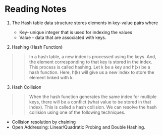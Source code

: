 # Reading Notes

1. The Hash table data structure stores elements in key-value pairs where
    - Key- unique integer that is used for indexing the values
    - Value - data that are associated with keys.
 
2. Hashing (Hash Function)
>> In a hash table, a new index is processed using the keys. And, the element corresponding to that key is stored in the index. This process is called hashing. Let k be a key and h(x) be a hash function.
Here, h(k) will give us a new index to store the element linked with k.


3. Hash Collision
>> When the hash function generates the same index for multiple keys, there will be a conflict (what value to be stored in that index). This is called a hash collision. We can resolve the hash collision using one of the following techniques.
  - Collision resolution by chaining
  - Open Addressing: Linear/Quadratic Probing and Double Hashing.
 
